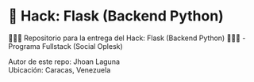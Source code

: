 # 🚀 Hack: Flask (Backend Python)

🐍🔧🧪 Repositorio para la entrega del Hack: Flask (Backend Python) 🐍🔧🧪 - Programa Fullstack (Social Oplesk)

Autor de este repo: Jhoan Laguna
<br>
Ubicación: Caracas, Venezuela
